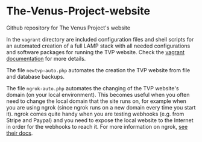 # The-Venus-Project-website
Github repository for The Venus Project's website

In the `vagrant` directory are included configuration files and shell scripts for an automated creation of a full LAMP stack with all needed configurations and software packages for running the TVP website. Check the [vagrant documentation](https://www.vagrantup.com/docs/) for more details.

The file `newtvp-auto.php` automates the creation the TVP website from file and database backups.

The file `ngrok-auto.php` automates the changing of the TVP website's domain (on your local environment). This becomes useful when you often need to change the local domain that the site runs on, for example when you are using ngrok (since ngrok runs on a new domain every time you start it). ngrok comes quite handy when you are testing webhooks (e.g. from Stripe and Paypal) and you need to expose the local website to the Internet in order for the webhooks to reach it. For more information on ngrok, [see their docs](https://ngrok.com/docs).

